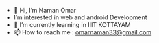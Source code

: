 - 👋 Hi, I’m Naman Omar
-  I’m interested in web and android Development
- 🌱 I’m currently learning in IIIT KOTTAYAM
- 📫 How to reach me : omarnaman33@gmail.com


<!---
namanomar/namanomar is a ✨ special ✨ repository because its `README.md` (this file) appears on your GitHub profile.
You can click the Preview link to take a look at your changes.
--->

